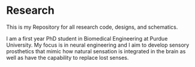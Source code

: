 # Research

This is my Repository for all research code, designs, and schematics.

I am a first year PhD student in Biomedical Engineering at Purdue University. 
My focus is in neural engineering and I aim to develop sensory prosthetics that
mimic how natural sensation is integrated in the brain as well as have the
capability to replace lost senses.
